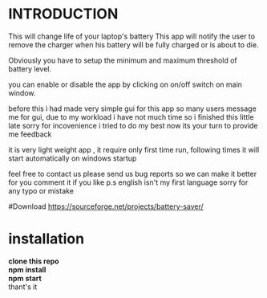 # INTRODUCTION
This will change life of your laptop's battery 
This app will notify the user to remove the charger when his battery will be fully charged or is about to die.

Obviously you have to setup the minimum and maximum threshold of battery level.

you can enable or disable the app by clicking on on/off switch on main window.

before this i had made very simple gui for this app so many users message me for gui,
due to my workload i have not much time so i finished this little late sorry for incovenience
i tried to do my best now its your turn to provide me feedback



it is very light weight app , 
it require only first time run, following times it will start automatically on windows startup 

feel free to contact us 
please send us bug reports so we can make it better for you
comment it if you like
p.s english isn't my first language sorry for any typo or mistake

#Download
https://sourceforge.net/projects/battery-saver/

# installation
**clone this repo**<br> 
**npm install**<br>
**npm start**<br>
thant's it